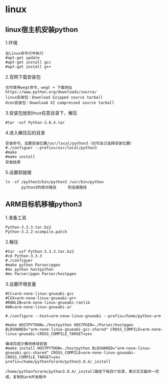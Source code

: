 # linux #

## linux宿主机安装python ##
1.环境

	在Linux命令行中执行
	#apt-get update
	#apt-get install gcc
	#apt-get install g++

2.官网下载安装包
	
	也可使用wegt命令，wegt + 下载网址
	https://www.python.org/downloads/source/
	linux安装包：Download Gzipped source tarball
	Ocen安装包：Download XZ compressed source tarball
	
	
3.安装包放到linux任意目录下，解压
	
	#tar -vxf Python-3.8.4.tar

4.进入解压后的目录

	安装命令，设置安装位置/usr/local/python3（也可自己选择安装位置）
	#./configuer --prefix=/usr/local/python3
	#make
	#make install	 
	安装结束

5.设置软链接

	ln -sf /python3/bin/python3 /usr/bin/python
		   python3的绝对路径     软连接路径

## ARM目标机移植python3 ##

1.准备工具

	Python-3.3.3.tar.bz2
	Python-3.2.2-xcompile.patch

2.解压
	
	#tar -vxf Python-3.3.3.tar.bz2
	#cd Python-3.3.3
	#./configuer
	#make python Parser/pgen
	#mv python hostpython
	#mv Parser/pgen Parser/hostpgen
3.设置环境变量

	#CC=arm-none-linux-gnueabi-gcc
	#CXX=arm-none-linux-gnueabi-g++
	#RANLIB=arm-none-linux-gnueabi-ranlib
	#AR=arm-none-linux-gnueabi-ar
	
	#./configure --host=arm-none-linux-gnueabi --prefix=/home/python-arm
	
	#make HOSTPYTHON=./hostpython HOSTPGEN=./Parser/hostpgen BLDSHARED="arm-none-linux-gnueabi-gcc-shared" CROSS_COMPILE=arm-none-linux-gnueabi-CROSS_COMPILE_TARGET=yes

	编译完成少模块继续安装
	#make install HOSTPYTHON=./hostpython BLDSHARED="arm-none-linux-gnueabi-gcc-shared" CROSS_COMPILE=arm-none-linux-gnueabi-CROSS_COMPILE_TARGET=yes prefix=/home/pythonforarm/python3.8.4/_install

	/home/pythonforarm/python3.8.4/_install路径下有四个目录，表示交叉扁你一完成，复制到arm开发板中
